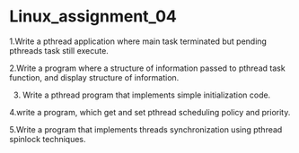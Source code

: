 # Linux_assignment_04


1.Write a pthread application where main task terminated but pending pthreads task still execute.

2.Write a program where a structure of information passed to pthread task function, and display
structure of information.

3. Write a pthread program that implements simple initialization code.

4.write a program, which get and set pthread scheduling policy and priority.

5.Write a program that implements threads synchronization using pthread spinlock techniques.
